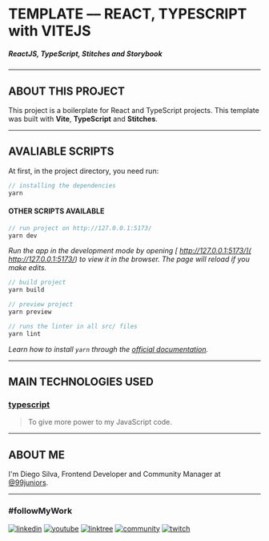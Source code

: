 # TEMPLATE –– REACT, TYPESCRIPT with VITEJS

##### ReactJS, TypeScript, Stitches and Storybook

---

## ABOUT THIS PROJECT

This project is a boilerplate for React and TypeScript projects. This template was built with **Vite**, **TypeScript** and **Stitches**.

---

## AVALIABLE SCRIPTS

At first, in the project directory, you need run:

```jsx
// installing the dependencies
yarn
```

#### OTHER SCRIPTS AVAILABLE

```jsx
// run project on http://127.0.0.1:5173/
yarn dev
```

_Run the app in the development mode by opening [ http://127.0.0.1:5173/]( http://127.0.0.1:5173/) to view it in the browser. The page will reload if you make edits._

```jsx
// build project
yarn build
```

```jsx
// preview project
yarn preview
```

```jsx
// runs the linter in all src/ files
yarn lint
```

_Learn how to install `yarn` through the [official documentation](https://yarnpkg.com/pt-BR/docs/install)._

---

## MAIN TECHNOLOGIES USED

### [typescript](https://www.typescriptlang.org/)
> To give more power to my JavaScript code.

---

## ABOUT ME

I'm Diego Silva, Frontend Developer and Community Manager at [@99juniors](https://github.com/99juniors).

---

### #followMyWork

[![linkedin](https://img.shields.io/badge/linkedin-@diegosilvatech-0e76a8?style=for-the-badge&logo=linkedin&logoColor=%230e76a8)](https://linkedin.com/in/diegosilvatech)
[![youtube](https://img.shields.io/badge/youtube-@diegosilvatech-cc0000?style=for-the-badge&logo=youtube&logoColor=%23cc0000)](https://www.youtube.com/channel/UCECVV8ODiaQtur7EyS73i1g/videos)
[![linktree](https://img.shields.io/badge/linktree-@diegosilvatech-11c76f?style=for-the-badge&logo=linktree)](https://linktr.ee/diegosilvatech)
[![community](https://img.shields.io/badge/community-@99juniors-5865f2?style=for-the-badge&logo=discord&logoColor=%235865f2)](https://discord.com/invite/P5YmPENeqd)
[![twitch](https://img.shields.io/badge/twitch-@diegosilvatech-6441a5?style=for-the-badge&logo=twitch)](https://www.twitch.tv/diegosilvatech)